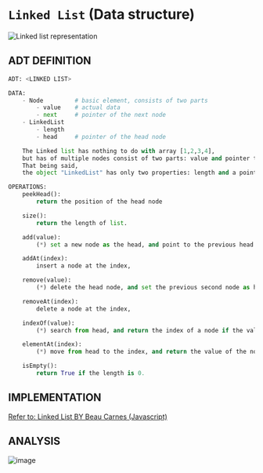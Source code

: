 # `Linked List` (Data structure)

![Linked list representation](https://user-images.githubusercontent.com/14041622/48702546-264b8600-ec2c-11e8-840a-cd3028bf1054.png)

## ADT DEFINITION

```py
ADT: <LINKED LIST>

DATA:
    - Node         # basic element, consists of two parts
        - value    # actual data
        - next     # pointer of the next node
    - LinkedList
        - length
        - head     # pointer of the head node

    The Linked list has nothing to do with array [1,2,3,4],
    but has of multiple nodes consist of two parts: value and pointer to the next node.
    That being said, 
    the object "LinkedList" has only two properties: length and a pointer to the head.

OPERATIONS:
    peekHead():
        return the position of the head node

    size():
        return the length of list.

    add(value):
        (*) set a new node as the head, and point to the previous head.

    addAt(index):
        insert a node at the index, 

    remove(value):
        (*) delete the head node, and set the previous second node as head.

    removeAt(index):
        delete a node at the index, 

    indexOf(value):
        (*) search from head, and return the index of a node if the values are the same.

    elementAt(index):
        (*) move from head to the index, and return the value of the node.

    isEmpty():
        return True if the length is 0.
```

## IMPLEMENTATION

[Refer to: Linked List BY Beau Carnes (Javascript)](https://codepen.io/beaucarnes/pen/ybOvBq/?editors=0010)

## ANALYSIS

![image](https://user-images.githubusercontent.com/14041622/48702692-87735980-ec2c-11e8-9b97-c1ef3e2d8a4d.png)
